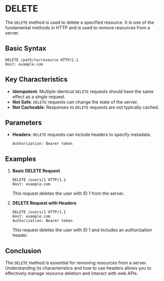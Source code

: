 # DELETE

The `DELETE` method is used to delete a specified resource. It is one of the fundamental methods in HTTP and is used to remove resources from a server.

## Basic Syntax
```http
DELETE /path/to/resource HTTP/1.1
Host: example.com
```

## Key Characteristics
- **Idempotent**: Multiple identical `DELETE` requests should have the same effect as a single request.
- **Not Safe**: `DELETE` requests can change the state of the server.
- **Not Cacheable**: Responses to `DELETE` requests are not typically cached.

## Parameters
- **Headers**: `DELETE` requests can include headers to specify metadata.
  ```http
  Authorization: Bearer token
  ```

## Examples

1. **Basic DELETE Request**
   ```http
   DELETE /users/1 HTTP/1.1
   Host: example.com
   ```
   This request deletes the user with ID 1 from the server.

2. **DELETE Request with Headers**
   ```http
   DELETE /users/1 HTTP/1.1
   Host: example.com
   Authorization: Bearer token
   ```
   This request deletes the user with ID 1 and includes an authorization header.

## Conclusion
The `DELETE` method is essential for removing resources from a server. Understanding its characteristics and how to use headers allows you to effectively manage resource deletion and interact with web APIs.